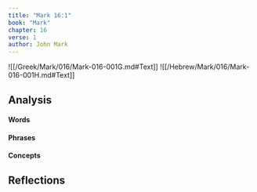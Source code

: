 ```yaml
---
title: "Mark 16:1"
book: "Mark"
chapter: 16
verse: 1
author: John Mark
---
```

![[/Greek/Mark/016/Mark-016-001G.md#Text]]
![[/Hebrew/Mark/016/Mark-016-001H.md#Text]]

## Analysis

#### Words

#### Phrases

#### Concepts

## Reflections
